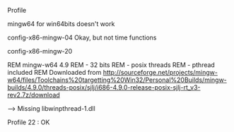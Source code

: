 Profile 

mingw64 for win64bits doesn't work 

config-x86-mingw-04
Okay, but not time functions

config-x86-mingw-20


REM mingw-w64 4.9
REM  - 32 bits 
REM  - posix threads
REM  - pthread included
REM Downloaded from http://sourceforge.net/projects/mingw-w64/files/Toolchains%20targetting%20Win32/Personal%20Builds/mingw-builds/4.9.0/threads-posix/sjlj/i686-4.9.0-release-posix-sjlj-rt_v3-rev2.7z/download

--> Missing libwinpthread-1.dll 

Profile 22 : OK
